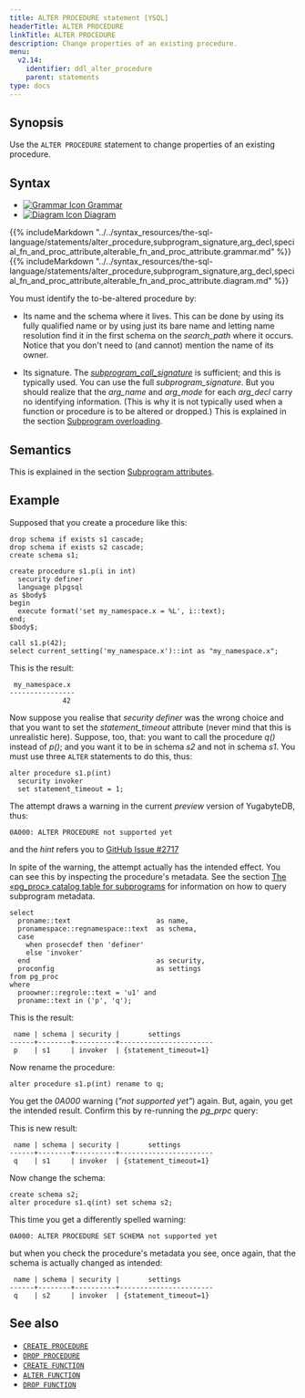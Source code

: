 ```yaml
---
title: ALTER PROCEDURE statement [YSQL]
headerTitle: ALTER PROCEDURE
linkTitle: ALTER PROCEDURE
description: Change properties of an existing procedure.
menu:
  v2.14:
    identifier: ddl_alter_procedure
    parent: statements
type: docs
---
```


## Synopsis

Use the `ALTER PROCEDURE` statement to change properties of an existing procedure.

## Syntax

<ul class="nav nav-tabs nav-tabs-yb">
  <li>
    <a href="#grammar" class="nav-link active" id="grammar-tab" data-bs-toggle="tab" role="tab" aria-controls="grammar" aria-selected="true">
      <img src="/icons/file-lines.svg" alt="Grammar Icon">
      Grammar
    </a>
  </li>
  <li>
    <a href="#diagram" class="nav-link" id="diagram-tab" data-bs-toggle="tab" role="tab" aria-controls="diagram" aria-selected="false">
      <img src="/icons/diagram.svg" alt="Diagram Icon">
      Diagram
    </a>
  </li>
</ul>

<div class="tab-content">
  <div id="grammar" class="tab-pane fade show active" role="tabpanel" aria-labelledby="grammar-tab">
  {{% includeMarkdown "../../syntax_resources/the-sql-language/statements/alter_procedure,subprogram_signature,arg_decl,special_fn_and_proc_attribute,alterable_fn_and_proc_attribute.grammar.md" %}}
  </div>
  <div id="diagram" class="tab-pane fade" role="tabpanel" aria-labelledby="diagram-tab">
  {{% includeMarkdown "../../syntax_resources/the-sql-language/statements/alter_procedure,subprogram_signature,arg_decl,special_fn_and_proc_attribute,alterable_fn_and_proc_attribute.diagram.md" %}}
  </div>
</div>

You must identify the to-be-altered procedure by:

- Its name and the schema where it lives. This can be done by using its fully qualified name or by using just its bare name and letting name resolution find it in the first schema on the _search_path_ where it occurs. Notice that you don't need to (and cannot) mention the name of its owner.

- Its signature. The _[subprogram_call_signature](../../../user-defined-subprograms-and-anon-blocks/subprogram-overloading/#subprogram-call-signature)_ is sufficient; and this is typically used. You can use the full _subprogram_signature_. But you should realize that the _arg_name_ and _arg_mode_ for each _arg_decl_ carry no identifying information. (This is why it is not typically used when a function or procedure is to be altered or dropped.) This is explained in the section [Subprogram overloading](../../../user-defined-subprograms-and-anon-blocks/subprogram-overloading/).

## Semantics

This is explained in the section [Subprogram attributes](../../../user-defined-subprograms-and-anon-blocks/subprogram-attributes/).

## Example

Supposed that you create a procedure like this:

```plpgsql
drop schema if exists s1 cascade;
drop schema if exists s2 cascade;
create schema s1;

create procedure s1.p(i in int)
  security definer
  language plpgsql
as $body$
begin
  execute format('set my_namespace.x = %L', i::text);
end;
$body$;

call s1.p(42);
select current_setting('my_namespace.x')::int as "my_namespace.x";
```

This is the result:

```output
 my_namespace.x
----------------
             42
```

Now suppose you realise that _security definer_ was the wrong choice and that you want to set the _statement_timeout_ attribute (never mind that this is unrealistic here). Suppose, too, that: you want to call the procedure _q()_ instead of _p()_; and you want it to be in schema _s2_ and not in schema _s1_. You must use three `ALTER` statements to do this, thus:

```plpgsql
alter procedure s1.p(int)
  security invoker
  set statement_timeout = 1;
```

The attempt draws a warning in the current _preview_ version of YugabyteDB, thus:

```output
0A000: ALTER PROCEDURE not supported yet
```

and the _hint_ refers you to [GitHub Issue #2717](https://github.com/YugaByte/yugabyte-db/issues/2717)

In spite of the warning, the attempt actually has the intended effect. You can see this by inspecting the procedure's metadata. See the section [The «pg_proc» catalog table for subprograms](../../../user-defined-subprograms-and-anon-blocks/pg-proc-catalog-table/) for information on how to  query subprogram metadata.

```plpgsql
select
  proname::text                     as name,
  pronamespace::regnamespace::text  as schema,
  case
    when prosecdef then 'definer'
    else 'invoker'
  end                               as security,
  proconfig                         as settings
from pg_proc
where
  proowner::regrole::text = 'u1' and
  proname::text in ('p', 'q');
```

This is the result:

```output
 name | schema | security |       settings
------+--------+----------+-----------------------
 p    | s1     | invoker  | {statement_timeout=1}
```

Now rename the procedure:

```plpgsql
alter procedure s1.p(int) rename to q;
```

You get the _0A000_ warning (_"not supported yet"_) again. But, again, you get the intended result. Confirm this by re-running the _pg_prpc_ query:

This is new result:

```output
 name | schema | security |       settings
------+--------+----------+-----------------------
 q    | s1     | invoker  | {statement_timeout=1}
```

Now change the schema:


```plpgsql
create schema s2;
alter procedure s1.q(int) set schema s2;
```

This time you get a differently spelled warning:

```output
0A000: ALTER PROCEDURE SET SCHEMA not supported yet
```

but when you check the procedure's metadata you see, once again, that the schema is actually changed as intended:

```output
 name | schema | security |       settings
------+--------+----------+-----------------------
 q    | s2     | invoker  | {statement_timeout=1}
```

## See also

- [`CREATE PROCEDURE`](../ddl_create_procedure)
- [`DROP PROCEDURE`](../ddl_drop_procedure)
- [`CREATE FUNCTION`](../ddl_create_function)
- [`ALTER FUNCTION`](../ddl_alter_function)
- [`DROP FUNCTION`](../ddl_drop_function)
